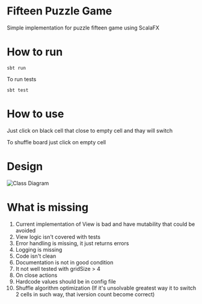 # Fifteen Puzzle Game
Simple implementation for puzzle fifteen game using ScalaFX

# How to run

```sbt run```

To run tests

```sbt test```

# How to use

Just click on black cell that close to empty cell and thay will switch

To shuffle board just click on empty cell

# Design
![Class Diagram](docs/diagram.png)

# What is missing

1. Current implementation of View is bad and have mutability that could be avoided
2. View logic isn't covered with tests
3. Error handling is missing, it just returns errors
4. Logging is missing
5. Code isn't clean
6. Documentation is not in good condition
7. It not well tested with gridSize > 4
8. On close actions
9. Hardcode values should be in config file
10. Shuffle algorithm optimization (If it's unsolvable greatest way it to switch 2 cells in such way, that iversion count become correct)
